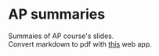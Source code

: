 # AP summaries
Summaies of AP course's slides.  
Convert markdown to pdf with [this](http://www.markdowntopdf.com/) web app.
